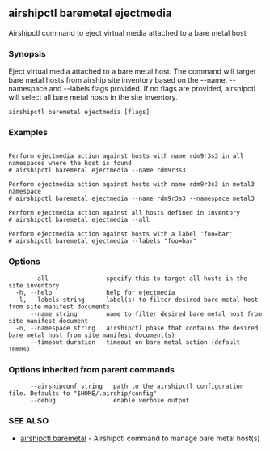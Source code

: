 ## airshipctl baremetal ejectmedia

Airshipctl command to eject virtual media attached to a bare metal host

### Synopsis

Eject virtual media attached to a bare metal host. The command will target bare metal hosts from airship site inventory based on the
--name, --namespace and --labels flags provided. If no flags are provided, airshipctl will select all bare metal hosts in the site
inventory.


```
airshipctl baremetal ejectmedia [flags]
```

### Examples

```

Perform ejectmedia action against hosts with name rdm9r3s3 in all namespaces where the host is found
# airshipctl baremetal ejectmedia --name rdm9r3s3

Perform ejectmedia action against hosts with name rdm9r3s3 in metal3 namespace
# airshipctl baremetal ejectmedia --name rdm9r3s3 --namespace metal3

Perform ejectmedia action against all hosts defined in inventory
# airshipctl baremetal ejectmedia --all

Perform ejectmedia action against hosts with a label 'foo=bar'
# airshipctl baremetal ejectmedia --labels "foo=bar"

```

### Options

```
      --all                specify this to target all hosts in the site inventory
  -h, --help               help for ejectmedia
  -l, --labels string      label(s) to filter desired bare metal host from site manifest documents
      --name string        name to filter desired bare metal host from site manifest document
  -n, --namespace string   airshipctl phase that contains the desired bare metal host from site manifest document(s)
      --timeout duration   timeout on bare metal action (default 10m0s)
```

### Options inherited from parent commands

```
      --airshipconf string   path to the airshipctl configuration file. Defaults to "$HOME/.airship/config"
      --debug                enable verbose output
```

### SEE ALSO

* [airshipctl baremetal](airshipctl_baremetal.md)	 - Airshipctl command to manage bare metal host(s)

